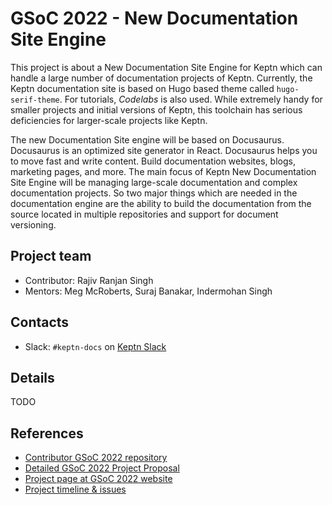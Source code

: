 # GSoC 2022 - New Documentation Site Engine

This project is about a New Documentation Site Engine for Keptn
which can handle a large number of documentation projects of Keptn.
Currently, the Keptn documentation site is based on Hugo based theme called `hugo-serif-theme`.
For tutorials, _Codelabs_ is also used.
While extremely handy for smaller projects and initial versions of Keptn,
this toolchain has serious deficiencies for larger-scale projects like Keptn.

The new Documentation Site engine will be based on Docusaurus.
Docusaurus is an optimized site generator in React. Docusaurus helps you to move fast and write content.
Build documentation websites, blogs, marketing pages, and more.
The main focus of Keptn New Documentation Site Engine will be managing large-scale documentation and complex documentation projects.
So two major things which are needed in the documentation engine are the ability to build the documentation from the source located in multiple repositories and support for document versioning.

## Project team

<!-- TODO: add GitHub and social media links here -->

- Contributor: Rajiv Ranjan Singh
- Mentors:
  Meg McRoberts,
  Suraj Banakar,
  Indermohan Singh

## Contacts

- Slack: `#keptn-docs` on [Keptn Slack](https://keptn.sh/community/#slack)

## Details

TODO

## References

- [Contributor GSoC 2022 repository](https://github.com/iamrajiv/GSoC-2022)
- [Detailed GSoC 2022 Project Proposal](https://github.com/iamrajiv/GSoC-2022/blob/main/GSoC_2022_Project_Proposal.md)
- [Project page at GSoC 2022 website](https://summerofcode.withgoogle.com/programs/2022/projects/whEHkPZx)
- [Project timeline & issues](https://github.com/keptn-sandbox/new-keptn-docs-engine/projects/1)
